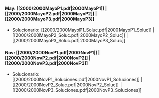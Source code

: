 #### May: [[2000/2000MayoP1.pdf|2000MayoP1]] | [[2000/2000MayoP2.pdf|2000MayoP2]] | [[2000/2000MayoP3.pdf|2000MayoP3]]
- Solucionario:  [[2000/2000MayoP1_Soluc.pdf|2000MayoP1_Soluc]] | [[2000/2000MayoP2_Soluc.pdf|2000MayoP2_Soluc]] | [[2000/2000MayoP3_Soluc.pdf|2000MayoP3_Soluc]]

#### Nov:  [[2000/2000NovP1.pdf|2000NovP1]] | [[2000/2000NovP2.pdf|2000NovP2]] | [[2000/2000NovP3.pdf|2000NovP3]]
- Solucionario:  [[2000/2000NovP1_Soluciones.pdf|2000NovP1_Soluciones]] | [[2000/2000NovP2_Soluc.pdf|2000NovP2_Soluc]] | [[2000/2000NovP3_Soluciones.pdf|2000NovP3_Soluciones]]
